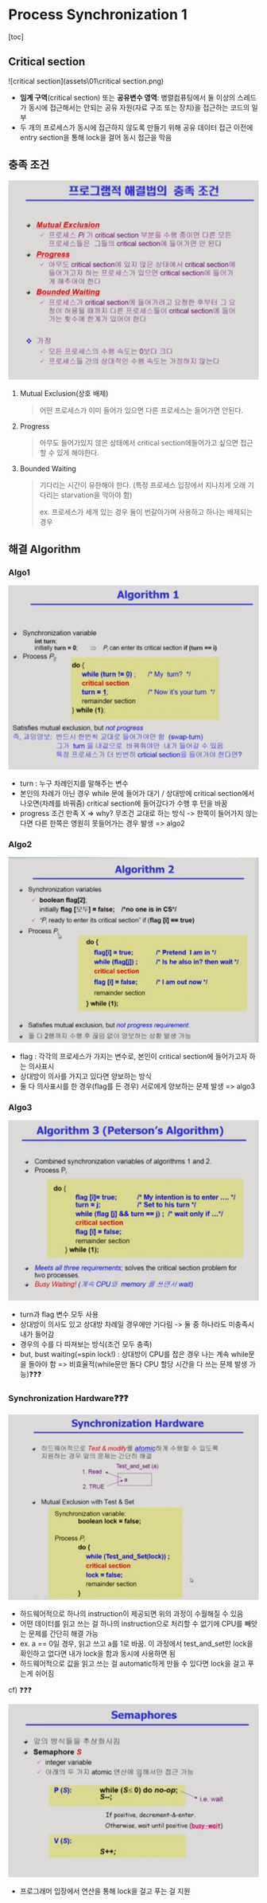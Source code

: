 # Process Synchronization 1

[toc]

## Critical section

![critical section](assets\01\critical section.png)

- **임계 구역**(critical section) 또는 **공유변수 영역**: 병렬컴퓨팅에서 둘 이상의 스레드가 동시에 접근해서는 안되는 공유 자원(자료 구조 또는 장치)을 접근하는 코드의 일부
- 두 개의 프로세스가 동시에 접근하지 않도록 만들기 위해 공유 데이터 접근 이전에 entry section을 통해 lock을 걸어 동시 접근을 막음



## 충족 조건

![충족조건](assets\01\충족조건.png)

1. Mutual Exclusion(상호 배제)

   > 어떤 프로세스가 이미 들어가 있으면 다른 프로세스는 들어가면 안된다.

2. Progress

   > 아무도 들어가있지 않은 상태에서 critical section에들어가고 싶으면 접근할 수 있게 해야한다.

3. Bounded Waiting

   > 기다리는 시간이 유한해야 한다. (특정 프로세스 입장에서 지나치게 오래 기다리는 starvation을 막아야 함)
   >
   > ex. 프로세스가 세개 있는 경우 둘이 번갈아가며 사용하고 하나는 배제되는 경우



## 해결 Algorithm

### Algo1

![algo1](assets\01\algo1.png)

- turn : 누구 차례인지를 말해주는 변수
- 본인의 차례가 아닌 경우 while 문에 들어가 대기 / 상대방에 critical section에서 나오면(차례를 바꿔줌) critical section에 들어갔다가 수행 후 턴을 바꿈
- progress 조건 만족 X => why? 무조건 교대로 하는 방식 -> 한쪽이 들어가지 않는다면 다른 한쪽은 영원히 못들어가는 경우 발생 => algo2



### Algo2

![algo2](assets\01\algo2.png)

- flag : 각각의 프로세스가 가지는 변수로, 본인이 critical section에 들어가고자 하는 의사표시
- 상대방이 의사를 가지고 있다면 양보하는 방식
- 둘 다 의사표시를 한 경우(flag를 든 경우) 서로에게 양보하는 문제 발생 => algo3



### Algo3

![algo3](assets\01\algo3.png)

- turn과 flag 변수 모두 사용
- 상대방이 의사도 있고 상대방 차례일 경우에만 기다림 -> 둘 중 하나라도 미충족시 내가 들어감
- 경우의 수를 다 따져보는 방식(조건 모두 충족)
- but, bust waiting(=spin lock!) : 상대방이 CPU를 잡은 경우 나는 계속 while문을 돌아야 함 => 비효율적(while문만 돌다 CPU 할당 시간을 다 쓰는 문제 발생 가능)❓❓❓



### Synchronization Hardware❓❓❓

![hardware](assets\01\hardware.png)

- 하드웨어적으로 하나의 instruction이 제공되면 위의 과정이 수월해질 수 있음
- 어떤 데이터를 읽고 쓰는 걸 하나의 instruction으로 처리할 수 없기에 CPU를 빼앗는 문제를 간단히 해결 가능
- ex. a == 0일 경우, 읽고 쓰고 a를 1로 바꿈. 이 과정에서 test_and_set만 lock을 확인하고 없다면 내가 lock을 함과 동시에 사용하면 됨
- 하드웨어적으로 값을 읽고 쓰는 걸 automatic하게 만들 수 있다면 lock을 걸고 푸는게 쉬어짐



cf) ❓❓❓

 ![semaphores](assets\01\semaphores.png)

- 프로그래머 입장에서 연산을 통해 lock을 걸고 푸는 걸 지원